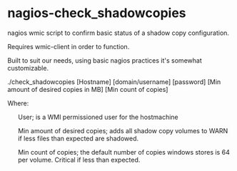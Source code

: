 # nagios-check_shadowcopies
nagios wmic script to confirm basic status of a shadow copy configuration.

Requires wmic-client in order to function.

Built to suit our needs, using basic nagios practices it's somewhat customizable.

./check_shadowcopies [Hostname] [domain/username] [password] [Min amount of desired copies in MB] [Min count of copies]

Where:<br>
  <ul>User; is a WMI permissioned user for the hostmachine<br></ul>
  <ul>Min amount of desired copies; adds all shadow copy volumes to WARN if less files than expected are shadowed.<br></ul>
  <ul>Min count of copies; the default number of copies windows stores is 64 per volume.  Critical if less than expected.<br></ul>
